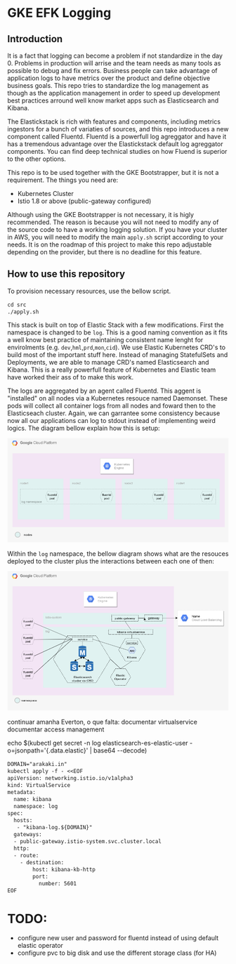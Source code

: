 # GKE EFK Logging

Introduction
---

It is a fact that logging can become a problem if not standardize in the day 0. 
Problems in production will arrise and the team needs as many tools as possible 
to debug and fix errors. Business people can take advantage of application logs
to have metrics over the product and define objective business goals. This repo 
tries to standardize the log management as though as the application management 
in order to speed up development best practices arround well know market apps 
such as Elasticsearch and Kibana.  

The Elastickstack is rich with features and components, including metrics ingestors 
for a bunch of variaties of sources, and this repo introduces a new component 
called Fluentd. Fluentd is a powerfull log agreggator and have it has a tremendous 
advantage over the Elastickstack default log agreggator components. You can find 
deep technical studies on how Fluend is superior to the other options.

This repo is to be used together with the GKE Bootstrapper, but it is not a 
requirement. The things you need are:

   - Kubernetes Cluster
   - Istio 1.8 or above (public-gateway configured)

Although using the GKE Bootstrapper is not necessary, it is higly recommended. 
The reason is because you will not need to modify any of the source code to have 
a working logging solution. If you have your cluster in AWS, you will need to 
modify the main `apply.sh` script according to your needs. It is on the roadmap 
of this project to make this repo adjustable depending on the provider, but 
there is no deadline for this feature.


## How to use this repository

To provision necessary resources, use the bellow script.

```
cd src
./apply.sh
```

This stack is built on top of Elastic Stack with a few modifications. First the 
namespace is changed to be `log`. This is a good naming convention as it fits a 
well know best practice of maintaining consistent name lenght for envirolments (e.g. 
`dev`,`hml`,`prd`,`mon`,`cid`). We use Elastic Kubernetes CRD's to build most of 
the important stuff here. Instead of managing StatefulSets and Deployments, we are 
able to manage CRD's named Elasticsearch and Kibana. This is a really powerfull 
feature of Kubernetes and Elastic team have worked their ass of to make this work.

The logs are aggregated by an agent called Fluentd. This aggent is "installed" on 
all nodes via a Kubernetes resouce named Daemonset. These pods will collect all 
container logs from all nodes and foward then to the Elasticseach cluster. Again, 
we can garrantee some consistency because now all our applications can log to stdout 
instead of implementing weird logics. The diagram bellow explain how this is setup:

![GKE Fluentd](./src/tmp/gke-logging-fluent.png)

Within the `log` namespace, the bellow diagram shows what are the resouces deployed 
to the cluster plus the interactions between each one of then:

![GKE Elastic](./src/tmp/gke-logging-efk.png)


continuar amanha Everton, o que falta:
documentar virtualservice
documentar access management


echo $(kubectl get secret -n log elasticsearch-es-elastic-user -o=jsonpath='{.data.elastic}' | base64 --decode)

```
DOMAIN="arakaki.in"
kubectl apply -f - <<EOF
apiVersion: networking.istio.io/v1alpha3
kind: VirtualService
metadata:
  name: kibana
  namespace: log
spec:
  hosts:
   - "kibana-log.${DOMAIN}"
  gateways:
  - public-gateway.istio-system.svc.cluster.local
  http:
  - route:
    - destination:
        host: kibana-kb-http
        port:
          number: 5601
EOF
```

# TODO:

 - configure new user and password for fluentd instead of using default elastic operator
 - configure pvc to big disk and use the different storage class (for HA)

